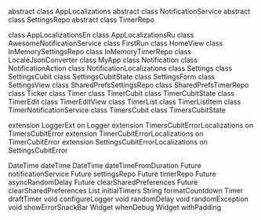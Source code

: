 abstract class AppLocalizations
abstract class NotificationService
abstract class SettingsRepo
abstract class TimerRepo

class AppLocalizationsEn
class AppLocalizationsRu
class AwesomeNotificationService
class FirstRun
class HomeView
class InMemorySettingsRepo
class InMemoryTimerRepo
class LocaleJsonConverter
class MyApp
class Notification
class NotificationAction
class NotificationLocalizations
class Settings
class SettingsCubit
class SettingsCubitState
class SettingsForm
class SettingsView
class SharedPrefsSettingsRepo
class SharedPrefsTimerRepo
class Ticker
class Timer
class TimerCubit
class TimerCubitState
class TimerEdit
class TimerEditView
class TimerList
class TimerListItem
class TimerNotificationService
class TimersCubit
class TimersCubitState

extension LoggerExt on Logger
extension TimersCubitErrorLocalizations on TimersCubitError
extension TimerCubitErrorLocalizations on TimerCubitError
extension SettingsCubitErrorLocalizations on SettingsCubitError

DateTime dateTime
DateTime dateTimeFromDuration
Future<NotificationService> notificationService
Future<SettingsRepo> settingsRepo
Future<TimerRepo> timerRepo
Future<void> asyncRandomDelay
Future<void> clearSharedPreferences
Future<void> clearSharedPreferences
List<Timer> initialTimers
String formatCountdown
Timer draftTimer
void configureLogger
void randomDelay
void randomException
void showErrorSnackBar
Widget whenDebug
Widget withPadding
